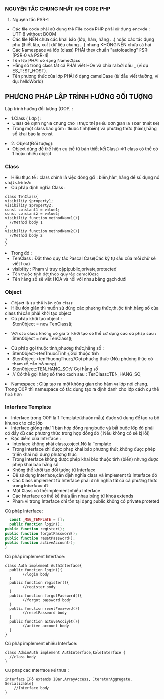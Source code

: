 ### NGUYÊN TẮC CHUNG NHẤT KHI CODE PHP
1. Nguyên tắc PSR-1
 <ul>
<li>Các file code phải sử dụng thẻ <?php hoặc <?=
<li>File code PHP phải sử dụng encode : UTF-8 without BOOM
<li>Các file NÊN chứa các khai báo (lớp, hàm, hằng ...) hoặc các tác dụng phụ (thiết lập, xuất dữ liệu chung ...) nhưng KHÔNG NÊN chứa cả hai
<li>Các Namespace và lớp (class) PHẢI theo chuẩn "autoloading" PSR: [PSR-0 và PSR-4]
<li>Tên lớp PHẢI có dạng NameClass 
<li>Hằng số trong class tất cả PHẢI viết HOA và chia ra bởi dấu _ (ví dụ ES_TEST_HOST).
<li>Tên phương thức của lớp PHẢI ở dạng camelCase (từ đầu viết thường, ví dụ: helloWorld)
</ul>


## PHƯƠNG PHÁP LẬP TRÌNH HƯỚNG ĐỐI TƯỢNG

Lập trình hướng đối tượng (OOP) : 
<li>1.Class ( Lớp ):
<ul>
<li>Class để định nghĩa  chung cho 1 thực thể(Hiểu đơn giản là 1 bản thiết kế)
<li>Trong một class bao gồm : thuộc tính(biến) và phương thức (hàm),hằng số khai báo là const
</ul>
<li>2. Object(Đối tượng): 
<ul>
<li>Object dùng để thể hiện cụ thể từ bản thiết kế(Class)
=>1 class có thể có 1 hoặc nhiều object
</ul>

### Class 
<li>Hiểu thực tế : class chính là việc đóng gói : biến,hàm,hằng để sử dụng nó
chặt chẽ hơn
<li>Cú pháp định nghĩa Class : 

    class TenClass{
    visibility $property1;
    visibility $property2;
    const constant1 = value1;
    const constant2 = value2;
    visibility function methodName1(){
      //Method body 1
    }
    visibility function methodName2(){
      //Method body 2
    }
    }

<li>Trong đó : 
<ul>
<li>TenClass : Đặt theo quy tắc Pascal Case(Các ký tự đầu của mỗi chữ sẽ viết hoa)
<li>visibility : Phạm vi truy cập(public,private,protected)
<li>Tên thuộc tính đặt theo quy tắc camelCase
<li>Tên hằng số sẽ viết HOA và nối với nhau bằng gạch dưới
</ul> 

### Object 
 <li>Object là sự thể hiện của class
 <li>Hiểu đơn giản thì muốn sử dùng các phương thức,thuộc tính,hằng số
của class thì cần phải khởi tạo object
<li>Cú pháp khởi tạo object : 
<ul>
$tenObject = new TenClass();
</ul>
<li>Với các class không có giá trị khởi tạo có thể sử dụng các cú pháp sau : 
<ul>
$tenObject = new TenClass();
</ul>
<li>Cú pháp gọi thuộc tính,phương thức,hằng số :
<ul>
<li>$tenObject->tenThuocTinh;//Gọi thuộc tính
<li>$tenObject->tenPhuongThuc;//Gọi phương thức (Nếu phương thức có tham số,cần bổ sung)
<li>$tenObject::TEN_HANG_SO;// Gọi hằng số
<li>// Có thể gọi hằng số theo cách sau : 
TenClass::TEN_HANG_SO;
</ul>
<li>Namespace : Giúp tạo ra một không gian cho hàm và lớp nói chung. Trong OOP thì namespace
có tác dụng tạo ra định danh cho lớp cách cụ thể hoá hơn

### Interface Template 
<li> Interface trong OOP là 1 Template(khuôn mẫu) được sử dụng để tạo ra 
bộ khung cho các lớp
<li>Interface giống như 1 bản hợp đồng ràng buộc và bắt buộc lớp đó
phải có đầy đủ các phương thức trong hợp đồng đó ( Nếu không có sẽ bị lỗi)
<li>Đặc điểm của Interface : 
<ul>
 <li>Interface không phải class,object.Nó là Template
<li>Trong Interface chỉ được phép khai báo phương thức,không được phép triển
khai nội dung phương thức
<li>Trong Interface không được phép khai báo thuộc tính (biến) nhưng được phép
khai báo hằng số
<li>Không thể khởi tạo đối tượng từ Interface
<li>Để sử dụng Interface,cần định nghĩa class và implement từ Interface đó
<li>Các Class implement từ Interface phải định nghĩa tất cả cá phương thức
trong Interface đó
<li>Một Class có thể implement nhiều Interface
<li>Các Interface có thể kế thừa lẫn nhau bằng từ khoá extends
<li>Phạm vi trong Interface chỉ tồn tại dạng public,không có private,proteted
</ul>
Cú pháp Interface:

```php interface AuthInterface{
  const _MSG_TEMPLATE = [];
  public function login();
public function register();
public function forgotPassword();
public function resetPassword();
public function activeAccount();
}
```
Cú pháp implement Interface: 
```
class Auth implement AuthInterface{
  public function login(){
        //login body  
  }
  public function register(){
        //register body  
  }
  public function forgotPassword(){
        //forgot password body  
  }
  public function resetPassword(){
        //resetPassword body  
  }
  public function actuveAcciybt(){
        //active account body  
  }
}
```
Cú pháp implement nhiều Interface: 
```
class AdminAuth implement AuthInterface,RoleInterface {
  //class body
}
```
Cú pháp các Interface kế thừa :

```
interface IFô extends IBar,ArrayAccess, IteratorAggregate, Serializable{
    //Interface body
}
```



